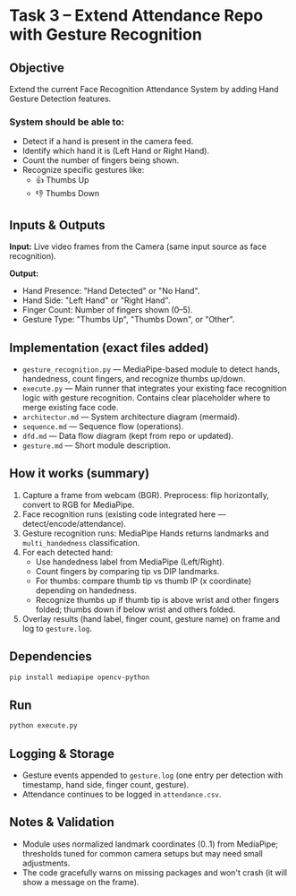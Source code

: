 # Task 3 – Extend Attendance Repo with Gesture Recognition

## Objective
Extend the current Face Recognition Attendance System by adding Hand Gesture Detection features.

### System should be able to:
- Detect if a hand is present in the camera feed.
- Identify which hand it is (Left Hand or Right Hand).
- Count the number of fingers being shown.
- Recognize specific gestures like:
  - 👍 Thumbs Up
  - 👎 Thumbs Down

## Inputs & Outputs
**Input:** Live video frames from the Camera (same input source as face recognition).

**Output:**
- Hand Presence: "Hand Detected" or "No Hand".
- Hand Side: "Left Hand" or "Right Hand".
- Finger Count: Number of fingers shown (0–5).
- Gesture Type: "Thumbs Up", "Thumbs Down", or "Other".

## Implementation (exact files added)
- `gesture_recognition.py` — MediaPipe-based module to detect hands, handedness, count fingers, and recognize thumbs up/down.
- `execute.py` — Main runner that integrates your existing face recognition logic with gesture recognition. Contains clear placeholder where to merge existing face code.
- `architectur.md` — System architecture diagram (mermaid).
- `sequence.md` — Sequence flow (operations).
- `dfd.md` — Data flow diagram (kept from repo or updated).
- `gesture.md` — Short module description.

## How it works (summary)
1. Capture a frame from webcam (BGR). Preprocess: flip horizontally, convert to RGB for MediaPipe.
2. Face recognition runs (existing code integrated here — detect/encode/attendance).
3. Gesture recognition runs: MediaPipe Hands returns landmarks and `multi_handedness` classification.
4. For each detected hand:
   - Use handedness label from MediaPipe (Left/Right).
   - Count fingers by comparing tip vs DIP landmarks.
   - For thumbs: compare thumb tip vs thumb IP (x coordinate) depending on handedness.
   - Recognize thumbs up if thumb tip is above wrist and other fingers folded; thumbs down if below wrist and others folded.
5. Overlay results (hand label, finger count, gesture name) on frame and log to `gesture.log`.

## Dependencies
```bash
pip install mediapipe opencv-python
```

## Run
```bash
python execute.py
```

## Logging & Storage
- Gesture events appended to `gesture.log` (one entry per detection with timestamp, hand side, finger count, gesture).
- Attendance continues to be logged in `attendance.csv`.

## Notes & Validation
- Module uses normalized landmark coordinates (0..1) from MediaPipe; thresholds tuned for common camera setups but may need small adjustments.
- The code gracefully warns on missing packages and won't crash (it will show a message on the frame).
